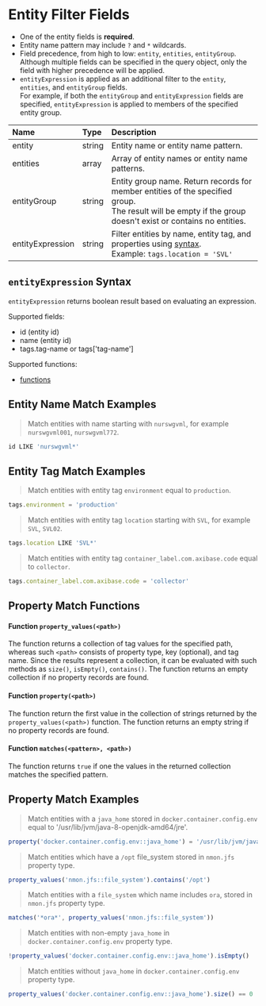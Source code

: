 # Entity Filter Fields

* One of the entity fields is **required**.
* Entity name pattern may include `?` and `*` wildcards.
* Field precedence, from high to low: `entity`, `entities`, `entityGroup`. Although multiple fields can be specified in the query object, only the field with higher precedence will be applied.
* `entityExpression` is applied as an additional filter to the `entity`, `entities`, and `entityGroup` fields.<br>For example, if both the `entityGroup` and `entityExpression` fields are specified, `entityExpression` is applied to members of the specified entity group.

| **Name**  | **Type** | **Description**  |
|:---|:---|:---|
| entity   | string | Entity name or entity name pattern. |
| entities | array | Array of entity names or entity name patterns. |
| entityGroup | string | Entity group name. Return records for member entities of the specified group.<br>The result will be empty if the group doesn't exist or contains no entities. |
| entityExpression | string | Filter entities by name, entity tag, and properties using [syntax](../../rule-engine/functions.md). <br>Example: `tags.location = 'SVL'`  |

## `entityExpression` Syntax

`entityExpression` returns boolean result based on evaluating an expression.

Supported fields:

* id (entity id)
* name (entity id)
* tags.tag-name or tags['tag-name']

Supported functions:

* [functions](../../rule-engine/functions.md)


## Entity Name Match Examples

> Match entities with name starting with `nurswgvml`, for example `nurswgvml001`, `nurswgvml772`.

```javascript
id LIKE 'nurswgvml*'
```

## Entity Tag Match Examples

> Match entities with entity tag `environment` equal to `production`.

```javascript
tags.environment = 'production'
```

> Match entities with entity tag `location` starting with `SVL`, for example `SVL`, `SVL02`.

```javascript
tags.location LIKE 'SVL*'
```

> Match entities with entity tag `container_label.com.axibase.code` equal to `collector`.

```javascript
tags.container_label.com.axibase.code = 'collector'
```

## Property Match Functions

#### Function `property_values(<path>)`

The function returns a collection of tag values for the specified path, whereas such `<path>` consists of property type, key (optional), and tag name. Since the results represent a collection, it can be evaluated with such methods as `size()`, `isEmpty()`, `contains()`. The function returns an empty collection if no property records are found.

#### Function `property(<path>)`

The function return the first value in the collection of strings returned by the `property_values(<path>)` function. The function returns an empty string if no property records are found.

#### Function `matches(<pattern>, <path>)`

The function returns `true` if one the values in the returned collection matches the specified pattern.

## Property Match Examples

> Match entities with a `java_home` stored in `docker.container.config.env` equal to '/usr/lib/jvm/java-8-openjdk-amd64/jre'.

```javascript
property('docker.container.config.env::java_home') = '/usr/lib/jvm/java-8-openjdk-amd64/jre'
```

> Match entities which have a `/opt` file_system stored in `nmon.jfs` property type.

```javascript
property_values('nmon.jfs::file_system').contains('/opt')
```

> Match entities with a `file_system` which name includes `ora`, stored in `nmon.jfs` property type.

```javascript
matches('*ora*', property_values('nmon.jfs::file_system'))
```

> Match entities with non-empty `java_home` in `docker.container.config.env` property type.

```javascript
!property_values('docker.container.config.env::java_home').isEmpty()
```

> Match entities without `java_home` in `docker.container.config.env` property type.

```javascript
property_values('docker.container.config.env::java_home').size() == 0
```
